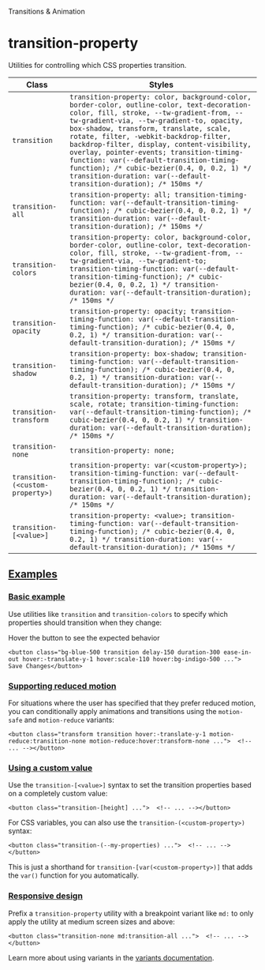 Transitions & Animation

# transition-property

Utilities for controlling which CSS properties transition.

| Class                            | Styles                                                                                                                                                                                                                                                                                                                                                                                                                                                                                                                      |
| -------------------------------- | --------------------------------------------------------------------------------------------------------------------------------------------------------------------------------------------------------------------------------------------------------------------------------------------------------------------------------------------------------------------------------------------------------------------------------------------------------------------------------------------------------------------------- |
| `transition`                     | `transition-property: color, background-color, border-color, outline-color, text-decoration-color, fill, stroke, --tw-gradient-from, --tw-gradient-via, --tw-gradient-to, opacity, box-shadow, transform, translate, scale, rotate, filter, -webkit-backdrop-filter, backdrop-filter, display, content-visibility, overlay, pointer-events; transition-timing-function: var(--default-transition-timing-function); /* cubic-bezier(0.4, 0, 0.2, 1) */ transition-duration: var(--default-transition-duration); /* 150ms */` |
| `transition-all`                 | `transition-property: all; transition-timing-function: var(--default-transition-timing-function); /* cubic-bezier(0.4, 0, 0.2, 1) */ transition-duration: var(--default-transition-duration); /* 150ms */`                                                                                                                                                                                                                                                                                                                  |
| `transition-colors`              | `transition-property: color, background-color, border-color, outline-color, text-decoration-color, fill, stroke, --tw-gradient-from, --tw-gradient-via, --tw-gradient-to; transition-timing-function: var(--default-transition-timing-function); /* cubic-bezier(0.4, 0, 0.2, 1) */ transition-duration: var(--default-transition-duration); /* 150ms */`                                                                                                                                                                   |
| `transition-opacity`             | `transition-property: opacity; transition-timing-function: var(--default-transition-timing-function); /* cubic-bezier(0.4, 0, 0.2, 1) */ transition-duration: var(--default-transition-duration); /* 150ms */`                                                                                                                                                                                                                                                                                                              |
| `transition-shadow`              | `transition-property: box-shadow; transition-timing-function: var(--default-transition-timing-function); /* cubic-bezier(0.4, 0, 0.2, 1) */ transition-duration: var(--default-transition-duration); /* 150ms */`                                                                                                                                                                                                                                                                                                           |
| `transition-transform`           | `transition-property: transform, translate, scale, rotate; transition-timing-function: var(--default-transition-timing-function); /* cubic-bezier(0.4, 0, 0.2, 1) */ transition-duration: var(--default-transition-duration); /* 150ms */`                                                                                                                                                                                                                                                                                  |
| `transition-none`                | `transition-property: none;`                                                                                                                                                                                                                                                                                                                                                                                                                                                                                                |
| `transition-(<custom-property>)` | `transition-property: var(<custom-property>); transition-timing-function: var(--default-transition-timing-function); /* cubic-bezier(0.4, 0, 0.2, 1) */ transition-duration: var(--default-transition-duration); /* 150ms */`                                                                                                                                                                                                                                                                                               |
| `transition-[<value>]`           | `transition-property: <value>; transition-timing-function: var(--default-transition-timing-function); /* cubic-bezier(0.4, 0, 0.2, 1) */ transition-duration: var(--default-transition-duration); /* 150ms */`                                                                                                                                                                                                                                                                                                              |

## [Examples](#examples)

### [Basic example](#basic-example)

Use utilities like `transition` and `transition-colors` to specify which properties should transition when they change:

Hover the button to see the expected behavior

```
<button class="bg-blue-500 transition delay-150 duration-300 ease-in-out hover:-translate-y-1 hover:scale-110 hover:bg-indigo-500 ...">  Save Changes</button>
```

### [Supporting reduced motion](#supporting-reduced-motion)

For situations where the user has specified that they prefer reduced motion, you can conditionally apply animations and transitions using the `motion-safe` and `motion-reduce` variants:

```
<button class="transform transition hover:-translate-y-1 motion-reduce:transition-none motion-reduce:hover:transform-none ...">  <!-- ... --></button>
```

### [Using a custom value](#using-a-custom-value)

Use the `transition-[<value>]` syntax to set the transition properties based on a completely custom value:

```
<button class="transition-[height] ...">  <!-- ... --></button>
```

For CSS variables, you can also use the `transition-(<custom-property>)` syntax:

```
<button class="transition-(--my-properties) ...">  <!-- ... --></button>
```

This is just a shorthand for `transition-[var(<custom-property>)]` that adds the `var()` function for you automatically.

### [Responsive design](#responsive-design)

Prefix a `transition-property` utility with a breakpoint variant like `md:` to only apply the utility at medium screen sizes and above:

```
<button class="transition-none md:transition-all ...">  <!-- ... --></button>
```

Learn more about using variants in the [variants documentation](/docs/hover-focus-and-other-states).
